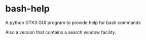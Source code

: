 # bash-help

A python GTK3 GUI program to provide help for bash commands

Also a version that contains a search window facility.
